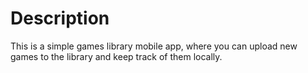 # Description
This is a simple games library mobile app, where you can upload new games to the library and keep track of them locally.
